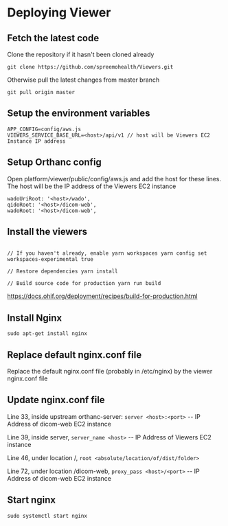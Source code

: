 # Deploying Viewer

## Fetch the latest code

Clone the repository if it hasn't been cloned already

```
git clone https://github.com/spreemohealth/Viewers.git
```

Otherwise pull the latest changes from master branch

```
git pull origin master
```

## Setup the environment variables

```
APP_CONFIG=config/aws.js
VIEWERS_SERVICE_BASE_URL=<host>/api/v1 // host will be Viewers EC2 Instance IP address
```

## Setup Orthanc config

Open platform/viewer/public/config/aws.js and add the host for these lines. The
host will be the IP address of the Viewers EC2 instance

```
wadoUriRoot: '<host>/wado',
qidoRoot: '<host>/dicom-web',
wadoRoot: '<host>/dicom-web',
```

## Install the viewers

```

// If you haven't already, enable yarn workspaces yarn config set
workspaces-experimental true

// Restore dependencies yarn install

// Build source code for production yarn run build

```

https://docs.ohif.org/deployment/recipes/build-for-production.html

## Install Nginx

`sudo apt-get install nginx`

## Replace default nginx.conf file

Replace the default nginx.conf file (probably in /etc/nginx) by the viewer
nginx.conf file

## Update nginx.conf file

Line 33, inside upstream orthanc-server: `server <host>:<port>` -- IP Address of
dicom-web EC2 instance

Line 39, inside server, `server_name <host>` -- IP Address of Viewers EC2
instance

Line 46, under location /, `root <absolute/location/of/dist/folder>`

Line 72, under location /dicom-web, `proxy_pass <host>/<port>` -- IP Address of
dicom-web EC2 instance

## Start nginx

`sudo systemctl start nginx`
